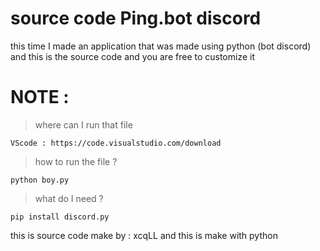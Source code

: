 # source code Ping.bot discord
this time I made an application that was made using python (bot discord) and this is the source code and you are free to customize it

# NOTE : 
> where can I run that file
```
VScode : https://code.visualstudio.com/download
```
> how to run the file ? 
```
python boy.py
```
> what do I need ?
```
pip install discord.py
```
this is source code make by : xcqLL and this is make with python
